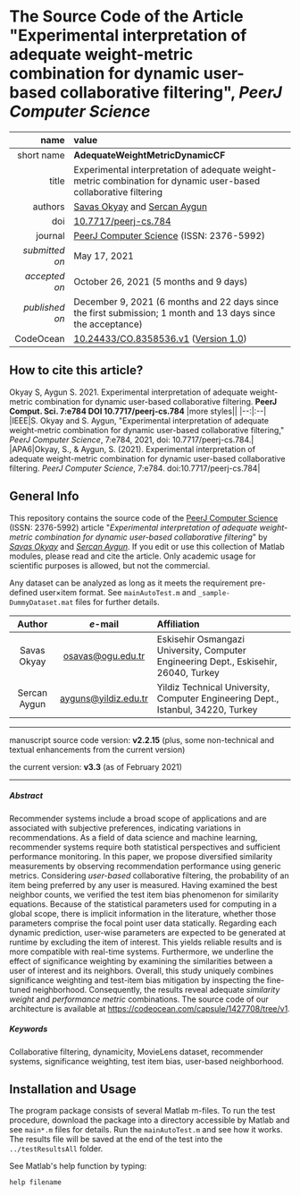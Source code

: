 # The Source Code of the Article "Experimental interpretation of adequate weight-metric combination for dynamic user-based collaborative filtering", *PeerJ Computer Science*
|name|value|
|--:|:--|
|short name|**AdequateWeightMetricDynamicCF**|
|title|Experimental interpretation of adequate weight-metric combination for dynamic user-based collaborative filtering|
|authors|[Savas Okyay](https://orcid.org/0000-0003-3955-6324) and [Sercan Aygun](https://orcid.org/0000-0002-4615-7914)|
|doi|[10.7717/peerj-cs.784](https://doi.org/10.7717/peerj-cs.784)|
|journal|[PeerJ Computer Science](https://peerj.com/computer-science/) (ISSN: 2376-5992)|
|_submitted on_|May 17, 2021|
|_accepted on_|October 26, 2021 (5 months and 9 days)|
|_published on_|December 9, 2021 (6 months and 22 days since the first submission; 1 month and 13 days since the acceptance)|
|CodeOcean|[10.24433/CO.8358536.v1](https://doi.org/10.24433/CO.8358536.v1) ([Version 1.0](https://codeocean.com/capsule/1427708/tree/v1))|

## How to cite this article?
Okyay S, Aygun S. 2021. Experimental interpretation of adequate weight-metric combination for dynamic user-based collaborative filtering. **PeerJ Comput. Sci. 7:e784 DOI 10.7717/peerj-cs.784**
|more styles||
|--:|:--|
|IEEE|S. Okyay and S. Aygun, "Experimental interpretation of adequate weight-metric combination for dynamic user-based collaborative filtering," *PeerJ Computer Science*, 7:e784, 2021, doi: 10.7717/peerj-cs.784.|
|APA6|Okyay, S., & Aygun, S. (2021). Experimental interpretation of adequate weight-metric combination for dynamic user-based collaborative filtering. *PeerJ Computer Science*, 7:e784. doi:10.7717/peerj-cs.784|

## General Info
This repository contains the source code of the [PeerJ Computer Science](https://peerj.com/computer-science/) (ISSN: 2376-5992) article "_Experimental interpretation of adequate weight-metric combination for dynamic user-based collaborative filtering_" by [_Savas Okyay_](https://orcid.org/0000-0003-3955-6324) and [_Sercan Aygun_](https://orcid.org/0000-0002-4615-7914). If you edit or use this collection of Matlab modules, please read and cite the article. Only academic usage for scientific purposes is allowed, but not the commercial.

Any dataset can be analyzed as long as it meets the requirement pre-defined user×item format. See ```mainAutoTest.m``` and ```_sample-DummyDataset.mat``` files for further details.

|Author|_e_-mail|Affiliation|
|:----:|:----:|:----------|
|Savas Okyay|osavas@ogu.edu.tr|Eskisehir Osmangazi University, Computer Engineering Dept., Eskisehir, 26040, Turkey|
|Sercan Aygun|ayguns@yildiz.edu.tr|Yildiz Technical University, Computer Engineering Dept., Istanbul, 34220, Turkey|

---
manuscript source code version: **v2.2.15** (plus, some non-technical and textual enhancements from the current version)

the current version: **v3.3** (as of February 2021)

---

##### Abstract
Recommender systems include a broad scope of applications and are associated with subjective preferences, indicating variations in recommendations. As a field of data science and machine learning, recommender systems require both statistical perspectives and sufficient performance monitoring. In this paper, we propose diversified similarity measurements by observing recommendation performance using generic metrics. Considering _user-based_ collaborative filtering, the probability of an item being preferred by any user is measured. Having examined the best neighbor counts, we verified the test item bias phenomenon for similarity equations. Because of the statistical parameters used for computing in a global scope, there is implicit information in the literature, whether those parameters comprise the focal point user data statically. Regarding each dynamic prediction, user-wise parameters are expected to be generated at runtime by excluding the item of interest. This yields reliable results and is more compatible with real-time systems. Furthermore, we underline the effect of significance weighting by examining the similarities between a user of interest and its neighbors. Overall, this study uniquely combines significance weighting and test-item bias mitigation by inspecting the fine-tuned neighborhood. Consequently, the results reveal adequate _similarity weight_ and _performance metric_ combinations. The source code of our architecture is available at https://codeocean.com/capsule/1427708/tree/v1.

##### Keywords
Collaborative filtering, dynamicity, MovieLens dataset, recommender systems, significance weighting, test item bias, user-based neighborhood.

## Installation and Usage

The program package consists of several Matlab m-files. To run the test procedure, download the package into a directory accessible by Matlab and see ```main*.m``` files for details. Run the ```mainAutoTest.m``` and see how it works. The results file will be saved at the end of the test into the ```../testResultsAll``` folder.

See Matlab's help function by typing: 
```
help filename
```

